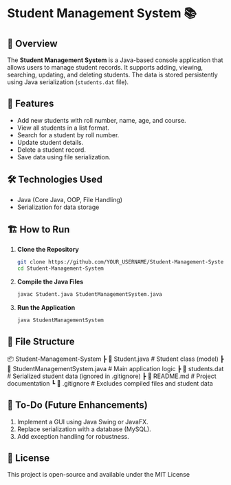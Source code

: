 # Student Management System 📚

## 📌 Overview
The **Student Management System** is a Java-based console application that allows users to manage student records. It supports adding, viewing, searching, updating, and deleting students. The data is stored persistently using Java serialization (`students.dat` file).

## 🚀 Features
- Add new students with roll number, name, age, and course.
- View all students in a list format.
- Search for a student by roll number.
- Update student details.
- Delete a student record.
- Save data using file serialization.

## 🛠️ Technologies Used
- Java (Core Java, OOP, File Handling)
- Serialization for data storage

## 🏗️ How to Run
1. **Clone the Repository**
   ```sh
   git clone https://github.com/YOUR_USERNAME/Student-Management-System.git
   cd Student-Management-System
2. **Compile the Java Files**
   ```sh
   javac Student.java StudentManagementSystem.java
3. **Run the Application**
   ```sh
   java StudentManagementSystem

## 📂 File Structure
📦 Student-Management-System
 ┣ 📜 Student.java                 # Student class (model)
 ┣ 📜 StudentManagementSystem.java # Main application logic
 ┣ 📜 students.dat                 # Serialized student data (ignored in .gitignore)
 ┣ 📜 README.md                    # Project documentation
 ┗ 📜 .gitignore                    # Excludes compiled files and student data

 ## 📝 To-Do (Future Enhancements)
1. Implement a GUI using Java Swing or JavaFX.
2. Replace serialization with a database (MySQL).
3. Add exception handling for robustness.

## 📄 License
This project is open-source and available under the MIT License
